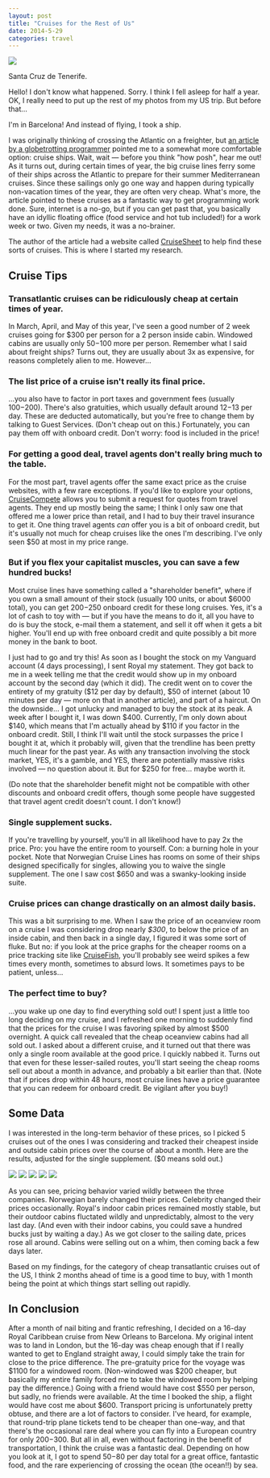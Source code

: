 ```yaml
---
layout: post
title: "Cruises for the Rest of Us"
date: 2014-5-29
categories: travel
---
```


<div class="caption">
<img src="https://static1.squarespace.com/static/51b3f330e4b062dc340fa8fd/t/5387c7bfe4b09ebc9e39adcf/1401407428449/?format=1500w" />
<p>Santa Cruz de Tenerife.</p>
</div>

Hello! I don't know what happened. Sorry. I think I fell asleep for half a year. OK, I really need to put up the rest of my photos from my US trip. But before that...

I'm in Barcelona! And instead of flying, I took a ship.

I was originally thinking of crossing the Atlantic on a freighter, but [an article by a globetrotting programmer][0] pointed me to a somewhat more comfortable option: cruise ships. Wait, wait — before you think "how posh", hear me out! As it turns out, during certain times of year, the big cruise lines ferry some of their ships across the Atlantic to prepare for their summer Mediterranean cruises. Since these sailings only go one way and happen during typically non-vacation times of the year, they are often very cheap. What's more, the article pointed to these cruises as a fantastic way to get programming work done. Sure, internet is a no-go, but if you can get past that, you basically have an idyllic floating office (food service and hot tub included!) for a work week or two. Given my needs, it was a no-brainer.

<!--more-->

The author of the article had a website called [CruiseSheet][1] to help find these sorts of cruises. This is where I started my research.

## Cruise Tips

### Transatlantic cruises can be ridiculously cheap at certain times of year.

In March, April, and May of this year, I've seen a good number of 2 week cruises going for $300 per person for a 2 person inside cabin. Windowed cabins are usually only $50-$100 more per person. Remember what I said about freight ships? Turns out, they are usually about 3x as expensive, for reasons completely alien to me. However... 

### The list price of a cruise isn't really its final price.

...you also have to factor in port taxes and government fees (usually $100-$200). There's also gratuities, which usually default around $12-$13 per day. These are deducted automatically, but you're free to change them by talking to Guest Services. (Don't cheap out on this.) Fortunately, you can pay them off with onboard credit. Don't worry: food is included in the price!

### For getting a good deal, travel agents don't really bring much to the table.

For the most part, travel agents offer the same exact price as the cruise websites, with a few rare exceptions. If you'd like to explore your options, [CruiseCompete][2] allows you to submit a request for quotes from travel agents. They end up mostly being the same; I think I only saw one that offered me a lower price than retail, and I had to buy their travel insurance to get it. One thing travel agents _can_ offer you is a bit of onboard credit, but it's usually not much for cheap cruises like the ones I'm describing. I've only seen $50 at most in my price range.

### But if you flex your capitalist muscles, you can save a few hundred bucks!

Most cruise lines have something called a "shareholder benefit", where if you own a small amount of their stock (usually 100 units, or about $6000 total), you can get $200-$250 onboard credit for these long cruises. Yes, it's a lot of cash to toy with — but if you have the means to do it, all you have to do is buy the stock, e-mail them a statement, and sell it off when it gets a bit higher. You'll end up with free onboard credit and quite possibly a bit more money in the bank to boot.

I just had to go and try this! As soon as I bought the stock on my Vanguard account (4 days processing), I sent Royal my statement. They got back to me in a week telling me that the credit would show up in my onboard account by the second day (which it did). The credit went on to cover the entirety of my gratuity ($12 per day by default), $50 of internet (about 10 minutes per day — more on that in another article), and part of a haircut. On the downside... I got unlucky and managed to buy the stock at its peak. A week after I bought it, I was down $400. Currently, I'm only down about $140, which means that I'm actually ahead by $110 if you factor in the onboard credit. Still, I think I'll wait until the stock surpasses the price I bought it at, which it probably will, given that the trendline has been pretty much linear for the past year. As with any transaction involving the stock market, YES, it's a gamble, and YES, there are potentially massive risks involved — no question about it. But for $250 for free... maybe worth it.

(Do note that the shareholder benefit might not be compatible with other discounts and onboard credit offers, though some people have suggested that travel agent credit doesn't count. I don't know!)

### Single supplement sucks.

If you're travelling by yourself, you'll in all likelihood have to pay 2x the price. Pro: you have the entire room to yourself. Con: a burning hole in your pocket. Note that Norwegian Cruise Lines has rooms on some of their ships designed specifically for singles, allowing you to waive the single supplement. The one I saw cost $650 and was a swanky-looking inside suite.

### Cruise prices can change drastically on an almost daily basis.

This was a bit surprising to me. When I saw the price of an oceanview room on a cruise I was considering drop nearly _$300_, to below the price of an inside cabin, and then back in a single day, I figured it was some sort of fluke. But no: if you look at the price graphs for the cheaper rooms on a price tracking site like [CruiseFish][3], you'll probably see weird spikes a few times every month, sometimes to absurd lows. It sometimes pays to be patient, unless...

### The perfect time to buy?

...you wake up one day to find everything sold out! I spent just a little too long deciding on my cruise, and I refreshed one morning to suddenly find that the prices for the cruise I was favoring spiked by almost $500 overnight. A quick call revealed that the cheap oceanview cabins had all sold out. I asked about a different cruise, and it turned out that there was only a single room available at the good price. I quickly nabbed it. Turns out that even for these lesser-sailed routes, you'll start seeing the cheap rooms sell out about a month in advance, and probably a bit earlier than that. (Note that if prices drop within 48 hours, most cruise lines have a price guarantee that you can redeem for onboard credit. Be vigilant after you buy!)

## Some Data

I was interested in the long-term behavior of these prices, so I picked 5 cruises out of the ones I was considering and tracked their cheapest inside and outside cabin prices over the course of about a month. Here are the results, adjusted for the single supplement. ($0 means sold out.)

<div class="image-series">
<img src="https://static1.squarespace.com/static/51b3f330e4b062dc340fa8fd/t/5387c808e4b0914d54b41d54/1401407496946/?format=750w" />
<img src="https://static1.squarespace.com/static/51b3f330e4b062dc340fa8fd/t/5387c818e4b08c5a2ebed66f/1401407512447/?format=750w" />
<img src="https://static1.squarespace.com/static/51b3f330e4b062dc340fa8fd/t/5387c824e4b0914d54b41d87/1401407524501/?format=750w" />
<img src="https://static1.squarespace.com/static/51b3f330e4b062dc340fa8fd/t/5387c830e4b08c5a2ebed69b/1401407537780/?format=750w" />
<img src="https://static1.squarespace.com/static/51b3f330e4b062dc340fa8fd/t/5387c83ae4b0914d54b41da2/1401407547568/?format=750w" />
</div>

As you can see, pricing behavior varied wildly between the three companies. Norwegian barely changed their prices. Celebrity changed their prices occasionally. Royal's indoor cabin prices remained mostly stable, but their outdoor cabins fluctated wildly and unpredictably, almost to the very last day. (And even with their indoor cabins, you could save a hundred bucks just by waiting a day.) As we got closer to the sailing date, prices rose all around. Cabins were selling out on a whim, then coming back a few days later.

Based on my findings, for the category of cheap transatlantic cruises out of the US, I think 2 months ahead of time is a good time to buy, with 1 month being the point at which things start selling out rapidly.

## In Conclusion

After a month of nail biting and frantic refreshing, I decided on a 16-day Royal Caribbean cruise from New Orleans to Barcelona. My original intent was to land in London, but the 16-day was cheap enough that if I really wanted to get to England straight away, I could simply take the train for close to the price difference. The pre-gratuity price for the voyage was $1100 for a windowed room. (Non-windowed was $200 cheaper, but basically my entire family forced me to take the windowed room by helping pay the difference.) Going with a friend would have cost $550 per person, but sadly, no friends were available. At the time I booked the ship, a flight would have cost me about $600. Transport pricing is unfortunately pretty obtuse, and there are a lot of factors to consider. I've heard, for example, that round-trip plane tickets tend to be cheaper than one-way, and that there's the occasional rare deal where you can fly into a European country for only $200-$300. But all in all, even without factoring in the benefit of transportation, I think the cruise was a fantastic deal. Depending on how you look at it, I got to spend $50-$80 per day total for a great office, fantastic food, and the rare experiencing of crossing the ocean (the ocean!!) by sea.

[0]: http://tynan.com/cruisework
[1]: http://cruisesheet.com/
[2]: http://www.cruisecompete.com
[3]: http://www.cruisefish.net/